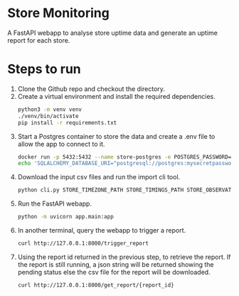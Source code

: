 # Store Monitoring

A FastAPI webapp to analyse store uptime data and generate an uptime report for each store.

# Steps to run

1) Clone the Github repo and checkout the directory.
2) Create a virtual environment and install the required dependencies.
   ```bash
   python3 -m venv venv
   ./venv/bin/activate
   pip install -r requirements.txt
   ``` 
3) Start a Postgres container to store the data and create a .env file to allow the app to connect to it.
   ```bash
   docker run -p 5432:5432 --name store-postgres -e POSTGRES_PASSWORD=mysecretpassword -d postgres
   echo 'SQLALCHEMY_DATABASE_URI="postgresql://postgres:mysecretpassword@localhost:5432/postgres"' >> .env
   ```
4) Download the input csv files and run the import cli tool.
   ```bash
   python cli.py STORE_TIMEZONE_PATH STORE_TIMINGS_PATH STORE_OBSERVATIONS_PATH
   ```
5) Run the FastAPI webapp.
   ```bash
   python -m uvicorn app.main:app
   ```
6) In another terminal, query the webapp to trigger a report.
   ```bash
   curl http://127.0.0.1:8000/trigger_report
   ```
7) Using the report id returned in the previous step, to retrieve the report. If the report is still
   running, a json string will be returned showing the pending status else the csv file for the report
   will be downloaded.
   ```bash
   curl http://127.0.0.1:8000/get_report/{report_id}
   ```
